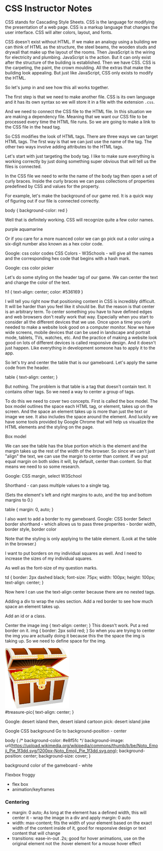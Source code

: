 # CSS Instructor Notes

CSS stands for Cascading Style Sheets. CSS is the language for modifying the presentation of a web page. CSS is a markup language that changes the user interface. CSS will alter colors, layout, and fonts.

CSS doesn't exist without HTML. If we make an analogy using a building we can think of HTML as the structure, the steel beams, the wooden studs and drywall that make up the layout of the rooms. Then JavaScript is the wiring for electricity and plumbing. JavaScript is the action. But it can only exist after the structure of the building is established. Then we have CSS. CSS is the carpeting, the paint, the crown moulding. All the extras that make the building look appealing. But just like JavaScript, CSS only exists to modify the HTML.

So let's jump in and see how this all works together.

The first step is that we need to make another file. CSS is its own language and it has its own syntax so we will store it in a file with the extension `.css`.

And we need to connect the CSS file to the HTML file. In this situation we are making a dependency file. Meaning that we want our CSS file to be processed every time the HTML file runs. So we are going to make a link to the CSS file in the head tag.

<link rel="stylesheet" href="testing.css">

So CSS modifies the look of HTML tags. There are three ways we can target HTML tags. The first way is that we can just use the name of the tag. The other two ways involve adding attributes to the HTML tags.

Let's start with just targeting the body tag. I like to make sure everything is working correctly by just doing something super obvious that will tell us the files is connected.

In the CSS file we need to write the name of the body tag then open a set of curly braces. Inside the curly braces we can pass collections of properties predefined by CSS and values for the property.

For example, let's make the background of our game red. It is a quick way of figuring out if our file is connected correctly.

body {
  background-color: red
}

Well that is definitely working. CSS will recognize quite a few color names.

purple
aquamarine

Or if you care for a more nuanced color we can go pick out a color using a six-digit number also known as a hex color code.

Google: css color codes
CSS Colors - W3Schools - will give all the names and the corresponding hex code that begins with a hash mark.

Google: css color picker


Let's do some styling on the header tag of our game. We can center the text and change the color of the text.

h1 {
  text-align: center;
  color: #536169
}

I will tell you right now that positioning content in CSS is incredibly difficult. It will be harder than you feel like it should be. But the reason is that center is an arbitrary term. To center something you have to have defined edges and web browsers don't really work that way. Especially when you start to consider all the different devices that we use. Once upon a time you only needed to make a website look good on a computer monitor. Now we have wide screens, mobile devices that can be used in landscape and portrait mode, tablets, TVs, watches, etc. And the practice of making a website look good on lots of different devices is called responsive design. And it doesn't just happen. Like everything in development someone has to apply it to the app.

So let's try and center the table that is our gameboard. Let's apply the same code from the header.

table {
  text-align: center;
}

But nothing. The problem is that table is a tag that doesn't contain text. It contains other tags. So we need a way to center a group of tags.

To do this we need to cover two concepts. First is called the box model. The box model outlines the space each HTML tag, or element, takes up on the screen. And the space an element takes up is more than just the text or image we see. It also includes the space around the element. And luckily we have some tools provided by Google Chrome that will help us visualize the HTML elements and the styling on the page.

Box model

We can see the table has the blue portion which is the element and the margin takes up the rest of the width of the browser. So since we can't just "align" the text, we can use the margin to center than content. if we put equal margin on both sides it will, by default, center than content. So that means we need to so some research.

Google: CSS margin, select W3School

Shorthand - can pass multiple values to a single tag.

(Sets the element's left and right margins to auto, and the top and bottom margins to 0.)

table {
  margin: 0, auto;
}

I also want to add a border to my gameboard.
Google: CSS border
Select border shorthand - which allows us to pass three properites - border width, border style, border color


Note that the styling is only applying to the table element.
(Look at the table in the browser.)

I want to put borders on my individual squares as well. And I need to increase the sizes of my individual squares.

As well as the font-size of my question marks.

td {
  border: 2px dashed black;
  font-size: 75px;
  width: 100px;
  height: 100px;
  text-align: center;
}

Now here I can use the text-align center because there are no nested tags.


Adding a div to wrap the rules section.
Add a red border to see how much space an element takes up.

Add an id or a class.


Center the image
img {
  text-align: center;
}
This doesn't work. Put a red border on it.
img {
  border: 2px solid red;
}
So when you are trying to center the img you are actually doing it because this the the space the img is taking up. So we need to define space for the img.

<div id="treasure-pic">
  <img id="treasure-pic" src="./treasure.png" height="200px" alt="treasure box">
</div>
#treasure-pic{
  text-align: center;
}


Google:
desert island
then, desert island cartoon
pick: desert island joke

Google CSS background
Go to background-position - center

body {
  /* background-color: #e8f5fc */
  background-image: url(https://upload.wikimedia.org/wikipedia/commons/thumb/b/be/Noto_Emoji_Pie_1f3dd.svg/1200px-Noto_Emoji_Pie_1f3dd.svg.png);
  background-position: center;
  background-size: cover;
}

background color of the gameboard - white


Flexbox froggy

- flex box
- animation/keyframes


### Centering
- margin: 0 auto; As long at the element has a defined width, this will center it - wrap the image in a div and apply margin: 0 auto
- width: max-content; fits the width of your element based on the exact width of the content inside of it, good for responsive design or text content that will change
- transitions: ease-in-out .2s; good for hover animations, use on the original element not the :hover element for a mouse hover effect
